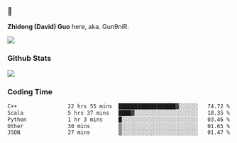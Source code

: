 ### 👋 

**Zhidong (David) Guo** here, aka. Gun9niR.

![](https://komarev.com/ghpvc/?username=Gun9niR&label=Total+Views)

### Github Stats

<img src="https://github-readme-stats.vercel.app/api?username=Gun9niR&count_private=true&show_icons=true&theme=vue-dark&hide_title=true">

### Coding Time

<!--START_SECTION:waka-->

```txt
C++                22 hrs 55 mins  ██████████████████▓░░░░░░   74.72 %
Scala              5 hrs 37 mins   ████▓░░░░░░░░░░░░░░░░░░░░   18.35 %
Python             1 hr 3 mins     █░░░░░░░░░░░░░░░░░░░░░░░░   03.46 %
Other              30 mins         ▒░░░░░░░░░░░░░░░░░░░░░░░░   01.65 %
JSON               27 mins         ▒░░░░░░░░░░░░░░░░░░░░░░░░   01.47 %
```

<!--END_SECTION:waka-->
